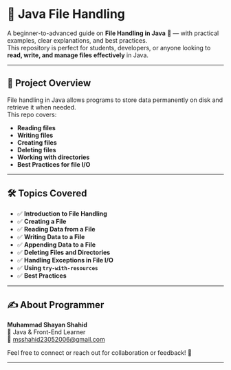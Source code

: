 # 📂 Java File Handling

A beginner-to-advanced guide on **File Handling in Java** 📝 — with practical examples, clear explanations, and best practices.  
This repository is perfect for students, developers, or anyone looking to **read, write, and manage files effectively** in Java.

---

## 📂 Project Overview
File handling in Java allows programs to store data permanently on disk and retrieve it when needed.  
This repo covers:
- **Reading files**
- **Writing files**
- **Creating files**
- **Deleting files**
- **Working with directories**
- **Best Practices for file I/O**  

---

## 🛠 Topics Covered
- ✅ **Introduction to File Handling**
- ✅ **Creating a File**
- ✅ **Reading Data from a File**
- ✅ **Writing Data to a File**
- ✅ **Appending Data to a File**
- ✅ **Deleting Files and Directories**
- ✅ **Handling Exceptions in File I/O**
- ✅ **Using `try-with-resources`**
- ✅ **Best Practices**

---

## ✍️ About Programmer

**Muhammad Shayan Shahid**  
📍 Java & Front-End Learner  
📧 [msshahid23052006@gmail.com](mailto:msshahid23052006@gmail.com) 

Feel free to connect or reach out for collaboration or feedback! 🤝

---
